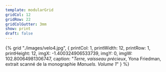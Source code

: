 ```yaml
---
template: modularGrid
gridCol: 12
gridRow: 22
gridColGutter: 3mm
show: print
draft: false
---
```



{% grid "./images/velo4.jpg", {
printCol: 1,
printWidth: 12,
printRow: 1,
printHeight: 12,
imgX: -1.400324906533739,
imgY: 0,
imgW: 102.80064981306747,
caption: "*Terre, vaisseau précieux*, Yona Friedman, extrait scanné de la monographie *Manuels. Volume 1*"
} %}